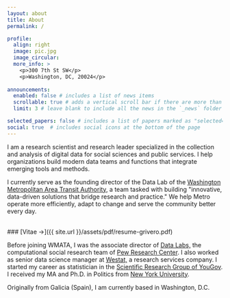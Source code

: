 ```yaml
---
layout: about
title: About
permalink: /

profile:
  align: right
  image: pic.jpg
  image_circular:
  more_info: >
    <p>300 7th St SW</p>
    <p>Washington, DC, 20024</p>
     
announcements:
  enabled: false # includes a list of news items
  scrollable: true # adds a vertical scroll bar if there are more than 3 news items
  limit: 3 # leave blank to include all the news in the `_news` folder

selected_papers: false # includes a list of papers marked as "selected={true}"
social: true  # includes social icons at the bottom of the page
---
```


I am a research scientist and research leader specialized in the collection and analysis of digital data for social sciences and public services. I help organizations build modern data teams and functions that integrate emerging tools and methods.

I currently serve as the founding director of the Data Lab of the [Washington Metropolitan Area Transit Authority](https://www.wmata.com), a team tasked with building "innovative, data-driven solutions that bridge research and practice." We help Metro operate more efficiently, adapt to change and serve the community better every day. 

<br/>
### [Vitae &rarr;]({{ site.url }}/assets/pdf/resume-grivero.pdf)

Before joining WMATA, I was the associate director of [Data
Labs,](https://www.pewresearch.org/methods/about-data-labs/) the
computational social research team of [Pew Research
Center](https://www.pewresearch.org). I also worked as senior data science manager at [Westat,](https://www.westat.com) a research services company. I started my career as statistician in the [Scientific
Research Group of
YouGov](https://business.yougov.com/product/academic-political-public). I received my
MA and Ph.D. in Politics from [New York
University](http://politics.as.nyu.edu/page/home).

Originally from Galicia (Spain), I am currently based in Washington,
D.C.

<br/>
